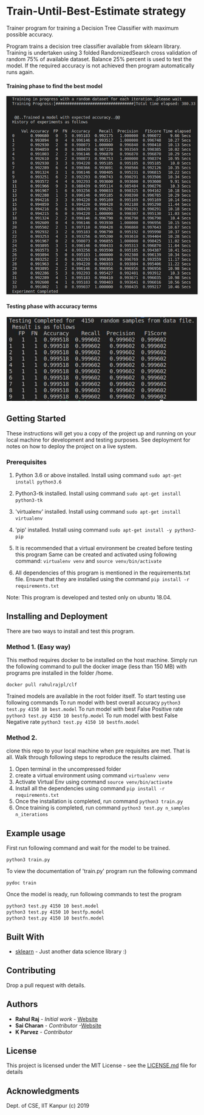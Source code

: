 # Train-Until-Best-Estimate strategy

Trainer program for training a Decision Tree Classifier with maximum possible accuracy.

Program trains a decision tree classifier available from sklearn library.
Training is undertaken using 3 folded RandomizedSearch cross validation of 
random 75% of available dataset. Balance 25% percent is used to test the model.
If the required accuracy is not achieved then program automatically runs again.

#### Training phase to find the best model

![Training in progress _ pic](/imgs/training_bestaccbestFN.png?raw=true "Training phase to find the best model")

#### Testing phase with accuracy terms
![test_ pic](/imgs/testingphase.png?raw=true "Test phase to find the best model")

## Getting Started

These instructions will get you a copy of the project up and running on your local machine for development and testing purposes. See deployment for notes on how to deploy the project on a live system.

### Prerequisites

1. Python 3.6 or above installed. Install using command
    `sudo apt-get install python3.6`
2. Python3-tk installed. Install using command 
    `sudo apt-get install python3-tk`
3. 'virtualenv' installed. Install using command 
    `sudo apt-get install virtualenv`
4. 'pip' installed. Install using command 
    `sudo apt-get install -y python3-pip`

5. It is recommended that a virtual environment be created before testing this program Same can be created and activated using following command: `virtualenv venv` and `source venv/bin/activate`

6. All dependencies of this program is mentioned in the requirements.txt file.
Ensure that they are installed using the command `pip install -r requirements.txt`

Note: This program is developed and tested only on ubuntu 18.04.

## Installing and Deployment

There are two ways to install and test this program.

### Method 1. (Easy way)

This method requires docker to be installed on the host machine. Simply run the following
command to pull the docker image (less than 150 MB) with programs pre installed in the folder /home. 

```
docker pull rahulrajpl/clf
```
Trained models are available in the root folder itself. To start testing use following commands
To run model with best overall accuracy `python3 test.py 4150 10 best.model`
To run model with best False Positive rate `python3 test.py 4150 10 bestfp.model`
To run model with best False Negative rate `python3 test.py 4150 10 bestfn.model`


### Method 2.

clone this repo to your local machine when pre requisites are met. That is all. Walk through following 
steps to reproduce the results claimed.

1. Open terminal in the uncompressed folder
2. create a virtual environment using command `virtualenv venv`
3. Activate Virtual Env using command `source venv/bin/activate`
4. Install all the dependencies using command `pip install -r requirements.txt`
5. Once the installation is completed, run command `python3 train.py`
6. Once training is completed, run command `python3 test.py n_samples n_iterations`

## Example usage

First run following command and wait for the model to be trained.
```
python3 train.py
```

To view the documentation of 'train.py' program run the following command
```
pydoc train
```

Once the model is ready, run following commands to test the program
```
python3 test.py 4150 10 best.model
python3 test.py 4150 10 bestfp.model
python3 test.py 4150 10 bestfn.model
```

## Built With

* [sklearn](https://scikit-learn.org/stable/) - Just another data science library :)

## Contributing

Drop a pull request with details.

## Authors

* **Rahul Raj** - *Initial work* - [Website](https://randomwalk.in)
* **Sai Charan** - *Contributor* -[Website](http://pvsaicharan.in/)
* **K Parvez** - *Contributor*

## License

This project is licensed under the MIT License - see the [LICENSE.md](LICENSE.md) file for details

## Acknowledgments

Dept. of CSE,
IIT Kanpur (c) 2019

